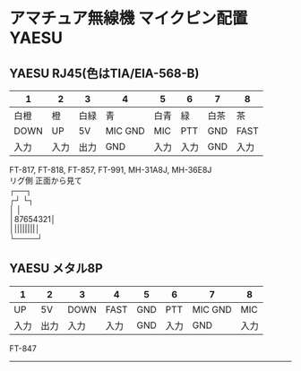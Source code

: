 # アマチュア無線機 マイクピン配置 YAESU

## YAESU RJ45(色はTIA/EIA-568-B)
|1       |2       |3       |4       |5       |6       |7       |8       |
|--------|--------|--------|--------|--------|--------|--------|--------|
|白橙|橙|白緑|青|白青|緑|白茶|茶|
|DOWN|UP|5V|MIC GND|MIC|PTT|GND|FAST|
|入力|入力|出力|GND|入力|入力|GND|入力|

FT-817, FT-818, FT-857, FT-991, MH-31A8J, MH-36E8J  
リグ側 正面から見て  
      ┌──┐  
    ┌┘    └┐  
    │        │  
    │87654321│  
    │||||||||│  
    └────┘  

## YAESU メタル8P
|1       |2       |3       |4       |5       |6       |7       |8       |
|--------|--------|--------|--------|--------|--------|--------|--------|
|UP|5V|DOWN|FAST|GND|PTT|MIC GND|MIC|
|入力|出力|入力|入力|GND|入力|GND|入力|

FT-847

---
